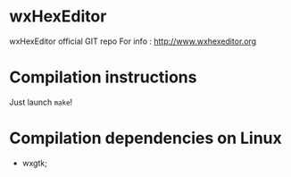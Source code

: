 # wxHexEditor
wxHexEditor official GIT repo
For info : http://www.wxhexeditor.org

# Compilation instructions
Just launch `make`!

# Compilation dependencies on Linux

- wxgtk;
